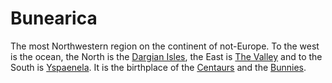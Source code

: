 # Bunearica
The most Northwestern region on the continent of not-Europe. To the west is the ocean, the North is the [Dargian Isles](../locations/dargian_isles.md),
the East is [The Valley](../locations/the_valley.md) and to the South is [Yspaenela](../locations/yspaenela.md).
It is the birthplace of the [Centaurs](../races/centaurs.md) and the [Bunnies](../races/bunnies.md).